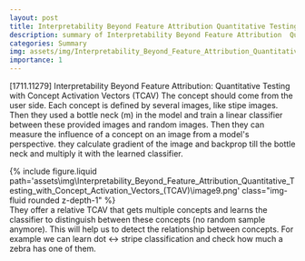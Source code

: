 ```yaml
---
layout: post
title: Interpretability Beyond Feature Attribution Quantitative Testing with Concept Activation Vectors (TCAV)
description: summary of Interpretability Beyond Feature Attribution  Quantitative Testing with Concept Activation Vectors (TCAV)
categories: Summary
img: assets/img/Interpretability_Beyond_Feature_Attribution_Quantitative_Testing_with_Concept_Activation_Vectors_(TCAV)/image9.png 
importance: 1
---
```



[1711.11279] Interpretability Beyond Feature Attribution: Quantitative Testing with Concept Activation Vectors (TCAV)
The concept should come from the user side. Each concept is defined by several images, like stipe images. Then they used
a bottle neck (m) in the model and train a linear classifier between these provided images and random images. Then they
can measure the influence of a concept on an image from a model's perspective. they calculate gradient of the image and
backprop till the bottle neck and multiply it with the learned classifier.
<div class="row">
        <div class="col-sm mt-3 mt-md-0">
            {% include figure.liquid path='assets\img\Interpretability_Beyond_Feature_Attribution_Quantitative_Testing_with_Concept_Activation_Vectors_(TCAV)\image9.png' class="img-fluid rounded z-depth-1" %}
        </div>
    </div>
They offer a relative TCAV that gets multiple concepts and learns the classifier to distinguish between these concepts (no random sample anymore). This will help us to detect the relationship between concepts. For example we can learn dot <-> stripe classification and check how much a zebra has one of them. 
